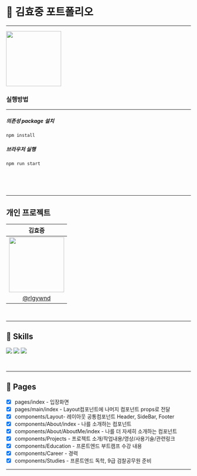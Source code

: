 <!-- <div align='center'> -->

# 📝 김효중 포트폴리오

---

<img src="https://ibb.co/Rv4QcvK" width=150>

<br />

### 실행방법

---

##### 의존성 package 설치

```
npm install
```

##### 브라우저 실행

```
npm run start
```

<br /><br /><br />

---

## 개인 프로젝트

|                                   김효중                                   |
| :------------------------------------------------------------------------: |
| <img src="https://avatars.githubusercontent.com/u/89366562?v=4" width=150> |
|                   [@rlgywnd](https://github.com/rlgywnd)                   |

<br />

---

## 🔎 Skills

<img src="https://img.shields.io/badge/html5-E34F26?style=for-the-badge&logo=html5&logoColor=white"> <img src="https://img.shields.io/badge/react-61DAFB?style=for-the-badge&logo=react&logoColor=black"> <img src="https://img.shields.io/badge/styled_components-DB7093?style=for-the-badge&logo=styledcomponents&logoColor=white">

<br />

---

## 📜 Pages

- [x] pages/index - 입장화면
- [x] pages/main/index - Layout컴포넌트에 나머지 컴포넌트 props로 전달
- [x] components/Layout- 레이아웃 공통컴포넌트 Header, SideBar, Footer
- [x] components/About/index - 나를 소개하는 컴포넌트
- [x] components/About/AboutMe/index - 나를 더 자세히 소개하는 컴포넌트
- [x] components/Projects - 프로젝트 소개/작업내용/영상/사용기술/관련링크
- [x] components/Education - 프론트엔드 부트캠프 수강 내용
- [x] components/Career - 경력
- [x] components/Studies - 프론트엔드 독학, 9급 검찰공무원 준비

---

<br>
